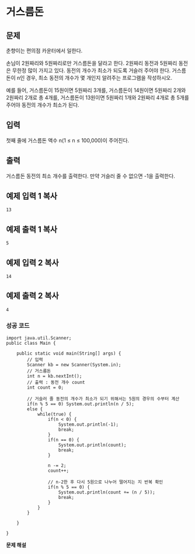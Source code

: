 # 거스름돈



## 문제

춘향이는 편의점 카운터에서 일한다.

손님이 2원짜리와 5원짜리로만 거스름돈을 달라고 한다. 2원짜리 동전과 5원짜리 동전은 무한정 많이 가지고 있다. 동전의 개수가 최소가 되도록 거슬러 주어야 한다. 거스름돈이 n인 경우, 최소 동전의 개수가 몇 개인지 알려주는 프로그램을 작성하시오.

예를 들어, 거스름돈이 15원이면 5원짜리 3개를, 거스름돈이 14원이면 5원짜리 2개와 2원짜리 2개로 총 4개를, 거스름돈이 13원이면 5원짜리 1개와 2원짜리 4개로 총 5개를 주어야 동전의 개수가 최소가 된다.

## 입력

첫째 줄에 거스름돈 액수 n(1 ≤ n ≤ 100,000)이 주어진다.

## 출력

거스름돈 동전의 최소 개수를 출력한다. 만약 거슬러 줄 수 없으면 -1을 출력한다.

## 예제 입력 1 복사

```
13
```

## 예제 출력 1 복사

```
5
```

## 예제 입력 2 복사

```
14
```

## 예제 출력 2 복사

```
4
```



### 성공 코드

```
import java.util.Scanner;
public class Main {

	public static void main(String[] args) {
		// 입력
		Scanner kb = new Scanner(System.in);
		// 거스름돈
		int n = kb.nextInt();
		// 출력 : 동전 개수 count 
		int count = 0;
		
        // 거슬러 줄 동전의 개수가 최소가 되기 위해서는 5원의 경우의 수부터 계산
		if(n % 5 == 0) System.out.println(n / 5);
		else {
			while(true) {
				if(n < 0) {
					System.out.println(-1);
					break;
				}
				if(n == 0) {
					System.out.println(count);
					break;
				}
				
				n -= 2;
				count++;
				
                // n-2한 후 다시 5원으로 나누어 떨어지는 지 반복 확인
				if(n % 5 == 0) {
					System.out.println(count += (n / 5));
					break;
				}
			}
		}
					
	}

}
```



**문제 해설**

[Notion]: https://lealea.tistory.com/45

